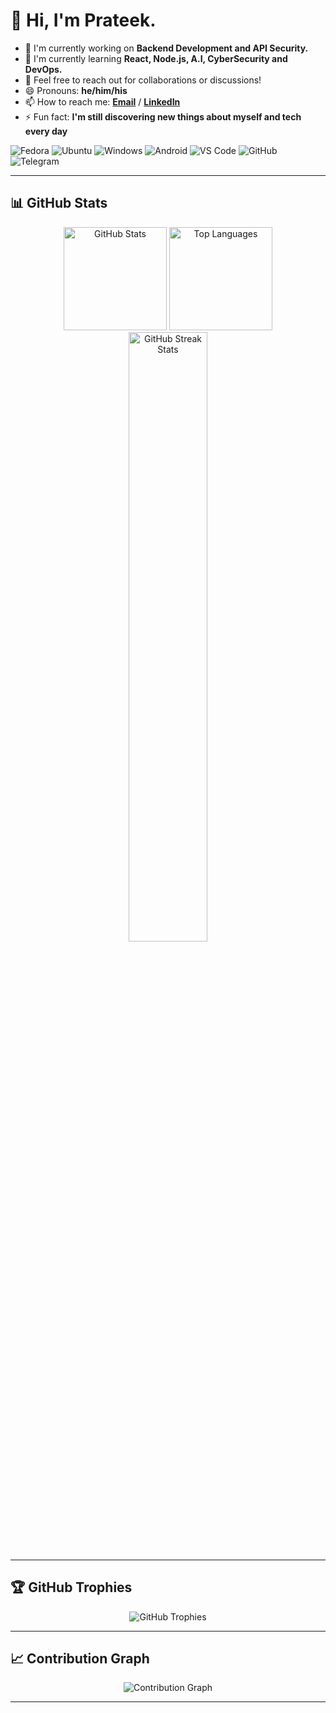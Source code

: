# 👋 Hi, I'm Prateek.
- 🔭 I'm currently working on **Backend Development and API Security.**
- 🌱 I'm currently learning **React, Node.js, A.I, CyberSecurity and DevOps.**
- 💬 Feel free to reach out for collaborations or discussions!
- 😄 Pronouns: **he/him/his**
- 📫 How to reach me: **[Email](mailto:prateekpurohit171@gmail.com)** / **[LinkedIn](https://www.linkedin.com/in/prateek-purohit-3a96a728a)**
- ⚡ Fun fact: **I'm still discovering new things about myself and tech every day**

![Fedora](https://img.shields.io/badge/Fedora-51A2DA?style=for-the-badge&logo=fedora&logoColor=white)
![Ubuntu](https://img.shields.io/badge/Ubuntu-E95420?style=for-the-badge&logo=ubuntu&logoColor=white)
![Windows](https://img.shields.io/badge/Windows-0078D6?style=for-the-badge&logo=windows&logoColor=white)
![Android](https://img.shields.io/badge/Android-3DDC84?style=for-the-badge&logo=android&logoColor=white)
![VS Code](https://img.shields.io/badge/VS_Code-0078d7?style=for-the-badge&logo=visual-studio-code&logoColor=white)
![GitHub](https://img.shields.io/badge/GitHub-100000?style=for-the-badge&logo=github&logoColor=white)
![Telegram](https://img.shields.io/badge/Telegram-2CA5E0?style=for-the-badge&logo=telegram&logoColor=white)

---

## 📊 GitHub Stats

<div align="center">
  <img src="https://github-readme-stats.vercel.app/api?username=prateekpurohit13&show_icons=true&theme=dark&hide_border=true&count_private=true&bg_color=0f172a&title_color=f1f5f9&text_color=94a3b8&icon_color=38bdf8" alt="GitHub Stats" height="165"/>
  <img src="https://github-readme-stats.vercel.app/api/top-langs/?username=prateekpurohit13&layout=compact&theme=dark&hide_border=true&bg_color=0f172a&title_color=f1f5f9&text_color=94a3b8" alt="Top Languages" height="165"/>
</div>

<div align="center">
  <img src="https://github-readme-streak-stats.herokuapp.com/?user=prateekpurohit13&theme=dark&hide_border=true&background=0f172a&stroke=475569&ring=38bdf8&fire=f59e0b&currStreakNum=f1f5f9&sideNums=94a3b8&currStreakLabel=94a3b8&sideLabels=64748b&dates=64748b" alt="GitHub Streak Stats" width="50%"/>
</div>

---

## 🏆 GitHub Trophies
<div align="center">
  <img src="https://github-profile-trophy.vercel.app/?username=prateekpurohit13&theme=darkhub&no-frame=true&margin-w=15&margin-h=15&column=6" alt="GitHub Trophies"/>
</div>

---

## 📈 Contribution Graph
<div align="center">
  <img src="https://github-readme-activity-graph.vercel.app/graph?username=prateekpurohit13&theme=react-dark&hide_border=true&area=true" alt="Contribution Graph"/>
</div>

---
